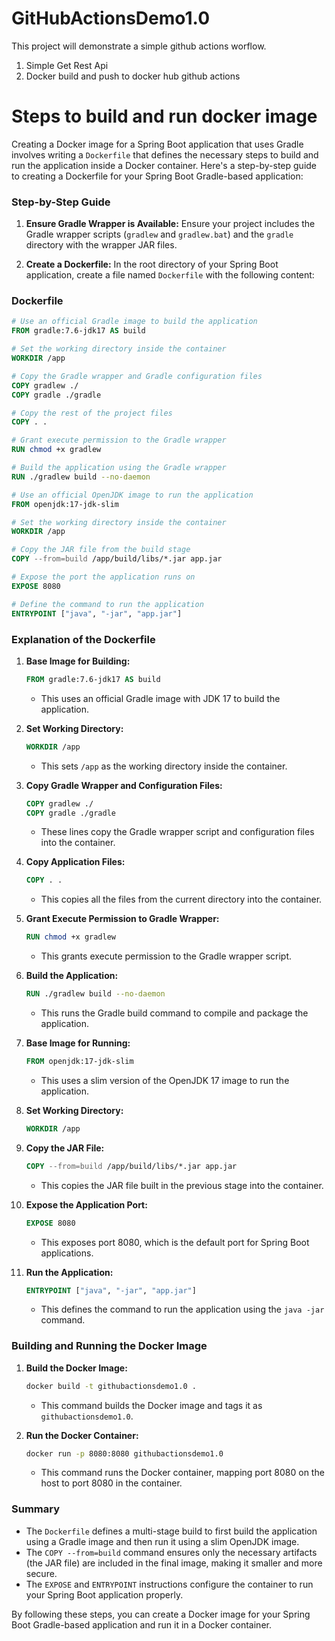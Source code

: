 # GitHubActionsDemo1.0
This project will demonstrate a simple github actions worflow.
1. Simple Get Rest Api
2. Docker build and push to docker hub github actions

# Steps to build and run docker image
Creating a Docker image for a Spring Boot application that uses Gradle involves writing a `Dockerfile` that defines the necessary steps to build and run the application inside a Docker container. Here's a step-by-step guide to creating a Dockerfile for your Spring Boot Gradle-based application:

### Step-by-Step Guide

1. **Ensure Gradle Wrapper is Available:**
   Ensure your project includes the Gradle wrapper scripts (`gradlew` and `gradlew.bat`) and the `gradle` directory with the wrapper JAR files.

2. **Create a Dockerfile:**
   In the root directory of your Spring Boot application, create a file named `Dockerfile` with the following content:

### Dockerfile

```dockerfile
# Use an official Gradle image to build the application
FROM gradle:7.6-jdk17 AS build

# Set the working directory inside the container
WORKDIR /app

# Copy the Gradle wrapper and Gradle configuration files
COPY gradlew ./
COPY gradle ./gradle

# Copy the rest of the project files
COPY . .

# Grant execute permission to the Gradle wrapper
RUN chmod +x gradlew

# Build the application using the Gradle wrapper
RUN ./gradlew build --no-daemon

# Use an official OpenJDK image to run the application
FROM openjdk:17-jdk-slim

# Set the working directory inside the container
WORKDIR /app

# Copy the JAR file from the build stage
COPY --from=build /app/build/libs/*.jar app.jar

# Expose the port the application runs on
EXPOSE 8080

# Define the command to run the application
ENTRYPOINT ["java", "-jar", "app.jar"]
```

### Explanation of the Dockerfile

1. **Base Image for Building:**
   ```dockerfile
   FROM gradle:7.6-jdk17 AS build
   ```
    - This uses an official Gradle image with JDK 17 to build the application.

2. **Set Working Directory:**
   ```dockerfile
   WORKDIR /app
   ```
    - This sets `/app` as the working directory inside the container.

3. **Copy Gradle Wrapper and Configuration Files:**
   ```dockerfile
   COPY gradlew ./
   COPY gradle ./gradle
   ```
    - These lines copy the Gradle wrapper script and configuration files into the container.

4. **Copy Application Files:**
   ```dockerfile
   COPY . .
   ```
    - This copies all the files from the current directory into the container.

5. **Grant Execute Permission to Gradle Wrapper:**
   ```dockerfile
   RUN chmod +x gradlew
   ```
    - This grants execute permission to the Gradle wrapper script.

6. **Build the Application:**
   ```dockerfile
   RUN ./gradlew build --no-daemon
   ```
    - This runs the Gradle build command to compile and package the application.

7. **Base Image for Running:**
   ```dockerfile
   FROM openjdk:17-jdk-slim
   ```
    - This uses a slim version of the OpenJDK 17 image to run the application.

8. **Set Working Directory:**
   ```dockerfile
   WORKDIR /app
   ```

9. **Copy the JAR File:**
   ```dockerfile
   COPY --from=build /app/build/libs/*.jar app.jar
   ```
    - This copies the JAR file built in the previous stage into the container.

10. **Expose the Application Port:**
    ```dockerfile
    EXPOSE 8080
    ```
    - This exposes port 8080, which is the default port for Spring Boot applications.

11. **Run the Application:**
    ```dockerfile
    ENTRYPOINT ["java", "-jar", "app.jar"]
    ```
    - This defines the command to run the application using the `java -jar` command.

### Building and Running the Docker Image

1. **Build the Docker Image:**
   ```sh
   docker build -t githubactionsdemo1.0 .
   ```
    - This command builds the Docker image and tags it as `githubactionsdemo1.0`.

2. **Run the Docker Container:**
   ```sh
   docker run -p 8080:8080 githubactionsdemo1.0
   ```
    - This command runs the Docker container, mapping port 8080 on the host to port 8080 in the container.

### Summary

- The `Dockerfile` defines a multi-stage build to first build the application using a Gradle image and then run it using a slim OpenJDK image.
- The `COPY --from=build` command ensures only the necessary artifacts (the JAR file) are included in the final image, making it smaller and more secure.
- The `EXPOSE` and `ENTRYPOINT` instructions configure the container to run your Spring Boot application properly.

By following these steps, you can create a Docker image for your Spring Boot Gradle-based application and run it in a Docker container.
